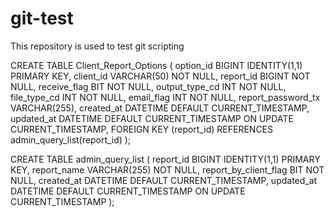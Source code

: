 # git-test
This repository is used to test git scripting


CREATE TABLE Client_Report_Options (
    option_id BIGINT IDENTITY(1,1) PRIMARY KEY,
    client_id VARCHAR(50) NOT NULL,
    report_id BIGINT NOT NULL,
    receive_flag BIT NOT NULL,
    output_type_cd INT NOT NULL,
    file_type_cd INT NOT NULL,
    email_flag INT NOT NULL,
    report_password_tx VARCHAR(255),
    created_at DATETIME DEFAULT CURRENT_TIMESTAMP,
    updated_at DATETIME DEFAULT CURRENT_TIMESTAMP ON UPDATE CURRENT_TIMESTAMP,
    FOREIGN KEY (report_id) REFERENCES admin_query_list(report_id)
);



CREATE TABLE admin_query_list (
    report_id BIGINT IDENTITY(1,1) PRIMARY KEY,
    report_name VARCHAR(255) NOT NULL,
    report_by_client_flag BIT NOT NULL,
    created_at DATETIME DEFAULT CURRENT_TIMESTAMP,
    updated_at DATETIME DEFAULT CURRENT_TIMESTAMP ON UPDATE CURRENT_TIMESTAMP
);

